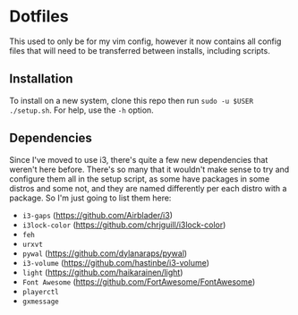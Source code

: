 # Dotfiles
This used to only be for my vim config, however it now contains all config files that will need to be transferred between installs, including scripts.

## Installation
To install on a new system, clone this repo then run `sudo -u $USER ./setup.sh`. For help, use the `-h` option.

## Dependencies
Since I've moved to use i3, there's quite a few new dependencies that weren't here before. There's so many that it wouldn't make sense to try and configure them all in the setup script, as some have packages in some distros and some not, and they are named differently per each distro with a package. So I'm just going to list them here:

* `i3-gaps` (https://github.com/Airblader/i3)
* `i3lock-color` (https://github.com/chrjguill/i3lock-color)
* `feh`
* `urxvt`
* `pywal` (https://github.com/dylanaraps/pywal)
* `i3-volume` (https://github.com/hastinbe/i3-volume)
* `light` (https://github.com/haikarainen/light)
* `Font Awesome` (https://github.com/FortAwesome/FontAwesome)
* `playerctl`
* `gxmessage`

